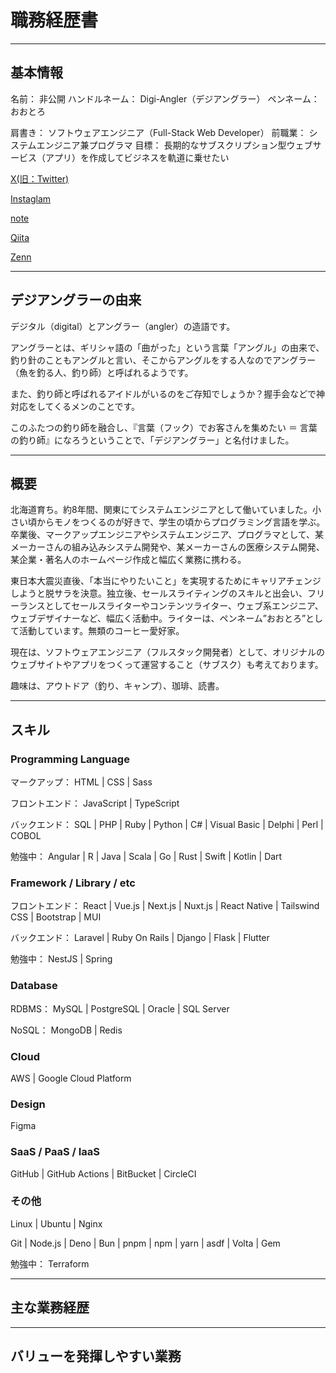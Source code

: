 # 職務経歴書

---

## 基本情報

名前： 非公開
ハンドルネーム： Digi-Angler（デジアングラー）
ペンネーム： おおとろ

肩書き： ソフトウェアエンジニア（Full-Stack Web Developer）
前職業： システムエンジニア兼プログラマ
目標： 長期的なサブスクリプション型ウェブサービス（アプリ）を作成してビジネスを軌道に乗せたい

[X(旧：Twitter)](https://twitter.com/digiangler)

[Instaglam](https://instagram.com/digi_angler)

[note](https://note.com/digiangler777)

[Qiita](https://qiita.com/digiangler)

[Zenn](https://zenn.dev/digiangler)

---

## デジアングラーの由来

デジタル（digital）とアングラー（angler）の造語です。

アングラーとは、ギリシャ語の「曲がった」という言葉「アングル」の由来で、釣り針のこともアングルと言い、そこからアングルをする人なのでアングラー（魚を釣る人、釣り師）と呼ばれるようです。

また、釣り師と呼ばれるアイドルがいるのをご存知でしょうか？握手会などで神対応をしてくるメンのことです。

このふたつの釣り師を融合し、『言葉（フック）でお客さんを集めたい ＝ 言葉の釣り師』になろうということで、「デジアングラー」と名付けました。

---

## 概要

北海道育ち。約8年間、関東にてシステムエンジニアとして働いていました。小さい頃からモノをつくるのが好きで、学生の頃からプログラミング言語を学ぶ。卒業後、マークアップエンジニアやシステムエンジニア、プログラマとして、某メーカーさんの組み込みシステム開発や、某メーカーさんの医療システム開発、某企業・著名人のホームページ作成と幅広く業務に携わる。

東日本大震災直後、「本当にやりたいこと」を実現するためにキャリアチェンジしようと脱サラを決意。独立後、セールスライティングのスキルと出会い、フリーランスとしてセールスライターやコンテンツライター、ウェブ系エンジニア、ウェブデザイナーなど、幅広く活動中。ライターは、ペンネーム”おおとろ”として活動しています。無類のコーヒー愛好家。

現在は、ソフトウェアエンジニア（フルスタック開発者）として、オリジナルのウェブサイトやアプリをつくって運営すること（サブスク）も考えております。

趣味は、アウトドア（釣り、キャンプ）、珈琲、読書。

---

## スキル

### Programming Language

マークアップ： HTML | CSS | Sass

フロントエンド： JavaScript | TypeScript

バックエンド： SQL | PHP | Ruby | Python | C# | Visual Basic | Delphi | Perl | COBOL

勉強中： Angular | R | Java | Scala | Go | Rust | Swift | Kotlin | Dart

### Framework / Library / etc

フロントエンド： React | Vue.js | Next.js | Nuxt.js | React Native | Tailswind CSS | Bootstrap | MUI

バックエンド： Laravel | Ruby On Rails | Django | Flask | Flutter

勉強中： NestJS | Spring

### Database

RDBMS： MySQL | PostgreSQL | Oracle | SQL Server

NoSQL： MongoDB | Redis

### Cloud

AWS | Google Cloud Platform

### Design

Figma

### SaaS / PaaS / IaaS

GitHub | GitHub Actions | BitBucket | CircleCI

### その他

Linux | Ubuntu | Nginx

Git | Node.js | Deno | Bun | pnpm | npm | yarn | asdf | Volta | Gem

勉強中： Terraform

---

## 主な業務経歴

---

## バリューを発揮しやすい業務
